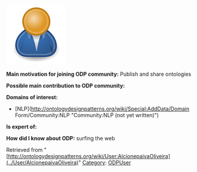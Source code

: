 [![Image:ODPUser.png](../images/a/a6/ODPUser.png)](../Image/ODPUser.png "Image:ODPUser.png")




  





__Main motivation for joining ODP community:__ Publish and share ontologies


__Possible main contribution to ODP community:__


__Domains of interest:__



* [NLP](http://ontologydesignpatterns.org/wiki/Special:AddData/Domain Form/Community:NLP "Community:NLP (not yet written)")


__Is expert of:__


  

__How did I know about ODP:__ surfing the web






Retrieved from "[http://ontologydesignpatterns.org/wiki/User:AlcionepaivaOliveira](../User/AlcionepaivaOliveira)"
 [Category](http://ontologydesignpatterns.org/wiki/Special:Categories "Special:Categories"): [ODPUser](../Category/ODPUser "Category:ODPUser")